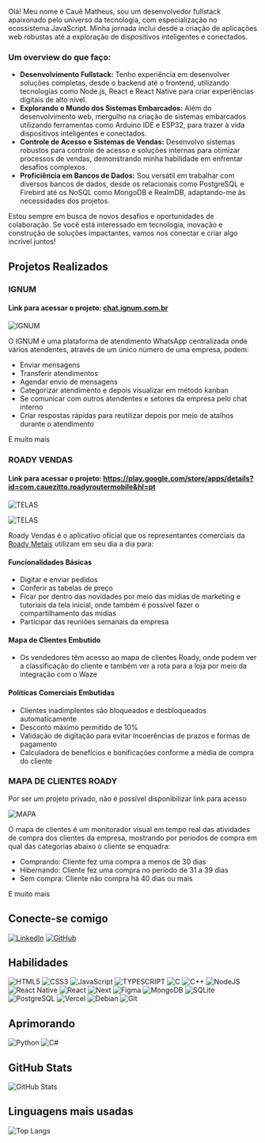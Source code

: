 Olá! Meu nome é Cauê Matheus, sou um desenvolvedor fullstack apaixonado pelo universo da tecnologia, com especialização no ecossistema JavaScript. Minha jornada inclui desde a criação de aplicações web robustas até a exploração de dispositivos inteligentes e conectados.

### Um overview do que faço:

- **Desenvolvimento Fullstack:** Tenho experiência em desenvolver soluções completas, desde o backend até o frontend, utilizando tecnologias como Node.js, React e React Native para criar experiências digitais de alto nível.
- **Explorando o Mundo dos Sistemas Embarcados:** Além do desenvolvimento web, mergulho na criação de sistemas embarcados utilizando ferramentas como Arduino IDE e ESP32, para trazer à vida dispositivos inteligentes e conectados.
- **Controle de Acesso e Sistemas de Vendas:** Desenvolvo sistemas robustos para controle de acesso e soluções internas para otimizar processos de vendas, demonstrando minha habilidade em enfrentar desafios complexos.
- **Proficiência em Bancos de Dados:** Sou versátil em trabalhar com diversos bancos de dados, desde os relacionais como PostgreSQL e Firebird até os NoSQL como MongoDB e RealmDB, adaptando-me às necessidades dos projetos.

Estou sempre em busca de novos desafios e oportunidades de colaboração. Se você está interessado em tecnologia, inovação e construção de soluções impactantes, vamos nos conectar e criar algo incrível juntos!

## Projetos Realizados

### IGNUM
#### Link para acessar o projeto: <a href="chat.ignum.com.br" target="_blank">chat.ignum.com.br</a>
![IGNUM](https://roady-router.s3.sa-east-1.amazonaws.com/7402cb9f_98f8_4a63_ba6a_228c1f296319_b39d429408.jpeg)

O IGNUM é uma plataforma de atendimento WhatsApp centralizada onde vários atendentes, através de um único número de uma empresa, podem:

- Enviar mensagens
- Transferir atendimentos
- Agendar envio de mensagens
- Categorizar atendimento e depois visualizar em método kanban
- Se comunicar com outros atendentes e setores da empresa pelo chat interno
- Criar respostas rápidas para reutilizar depois por meio de atalhos durante o atendimento

E muito mais

### ROADY VENDAS
#### Link para acessar o projeto: <a href="https://play.google.com/store/apps/details?id=com.cauezitto.roadyroutermobile&hl=pt" target="_blank">https://play.google.com/store/apps/details?id=com.cauezitto.roadyroutermobile&hl=pt</a>

![TELAS](https://roady-router.s3.sa-east-1.amazonaws.com/Desktop_1_9eed33c705.png)

![TELAS](https://roady-router.s3.sa-east-1.amazonaws.com/Desktop_2_e5ab169bb9.png)

Roady Vendas é o aplicativo oficial que os representantes comerciais da <a href="https://roadymetais.com.br" target="_blank">Roady Metais</a> utilizam em seu dia a dia para:

#### Funcionalidades Básicas
- Digitar e enviar pedidos
- Conferir as tabelas de preço
- Ficar por dentro das novidades por meio das mídias de marketing e tutoriais da tela inicial, onde também é possível fazer o compartilhamento das mídias
- Participar das reuniões semanais da empresa

#### Mapa de Clientes Embutido
- Os vendedores têm acesso ao mapa de clientes Roady, onde podem ver a classificação do cliente e também ver a rota para a loja por meio da integração com o Waze

#### Políticas Comerciais Embutidas
- Clientes inadimplentes são bloqueados e desbloqueados automaticamente
- Desconto máximo permitido de 10%
- Validação de digitação para evitar incoerências de prazos e formas de pagamento
- Calculadora de benefícios e bonificações conforme a média de compra do cliente

### MAPA DE CLIENTES ROADY
Por ser um projeto privado, não é possível disponibilizar link para acesso

![MAPA](https://roady-router.s3.sa-east-1.amazonaws.com/imagem_2024_07_24_123739585_9c19f7748f.png)

O mapa de clientes é um monitorador visual em tempo real das atividades de compra dos clientes da empresa, mostrando por períodos de compra em qual das categorias abaixo o cliente se enquadra:

- Comprando: Cliente fez uma compra a menos de 30 dias
- Hibernando: Cliente fez uma compra no período de 31 a 39 dias
- Sem compra: Cliente não compra há 40 dias ou mais

E muito mais

## Conecte-se comigo

[![LinkedIn](https://img.shields.io/badge/LinkedIn-0077B5?style=for-the-badge&logo=linkedin&logoColor=white)](https://www.linkedin.com/in/cauê-matheus-0080711a4/)
[![GitHub](https://img.shields.io/badge/GitHub-100000?style=for-the-badge&logo=github&logoColor=white)](https://github.com/cauezitto)

## Habilidades

![HTML5](https://img.shields.io/badge/HTML5-E34F26?style=for-the-badge&logo=html5&logoColor=white)
![CSS3](https://img.shields.io/badge/CSS3-1572B6?style=for-the-badge&logo=css3&logoColor=white)
![JavaScript](https://img.shields.io/badge/JavaScript-F7DF1E?style=for-the-badge&logo=javascript&logoColor=black)
![TYPESCRIPT](https://img.shields.io/badge/TYPESCRIPT-1572B6?style=for-the-badge&logo=typescript&logoColor=white)
![C](https://img.shields.io/badge/C-00599C?style=for-the-badge&logo=c&logoColor=white)
![C++](https://img.shields.io/badge/C%2B%2B-00599C?style=for-the-badge&logo=c%2B%2B&logoColor=white)
![NodeJS](https://img.shields.io/badge/node.js-6DA55F?style=for-the-badge&logo=node.js&logoColor=white)
![React Native](https://img.shields.io/badge/React_Native-20232A?style=for-the-badge&logo=react&logoColor=61DAFB)
![React](https://img.shields.io/badge/React-20232A?style=for-the-badge&logo=react&logoColor=61DAFB)
![Next](https://img.shields.io/badge/Next-black?style=for-the-badge&logo=next.js&logoColor=white)
![Figma](https://img.shields.io/badge/Figma-696969?style=for-the-badge&logo=figma&logoColor=figma)
![MongoDB](https://img.shields.io/badge/MongoDB-%234ea94b.svg?style=for-the-badge&logo=mongodb&logoColor=white)
![SQLite](https://img.shields.io/badge/SQLite-000?style=for-the-badge&logo=sqlite&logoColor=07405E)
![PostgreSQL](https://img.shields.io/badge/PostgreSQL-000?style=for-the-badge&logo=postgresql)
![Vercel](https://img.shields.io/badge/vercel-%23000000.svg?style=for-the-badge&logo=vercel&logoColor=white)
![Debian](https://img.shields.io/badge/Debian-D70A53?style=for-the-badge&logo=debian&logoColor=white)
![Git](https://img.shields.io/badge/GIT-E44C30?style=for-the-badge&logo=git&logoColor=white)

## Aprimorando

![Python](https://img.shields.io/badge/python-3670A0?style=for-the-badge&logo=python&logoColor=ffdd54)
![C#](https://img.shields.io/badge/C%23-239120?style=for-the-badge&logo=c-sharp&logoColor=white)

## GitHub Stats

![GitHub Stats](https://github-readme-stats.vercel.app/api?username=cauezitto&theme=transparent&bg_color=000&border_color=30A3DC&show_icons=true&icon_color=30A3DC&title_color=E94D5F&text_color=FFF)

## Linguagens mais usadas

![Top Langs](https://github-readme-stats-git-masterrstaa-rickstaa.vercel.app/api/top-langs/?username=cauezitto&layout=compact&bg_color=000&border_color=30A3DC&title_color=E94D5F&text_color=FFF)
